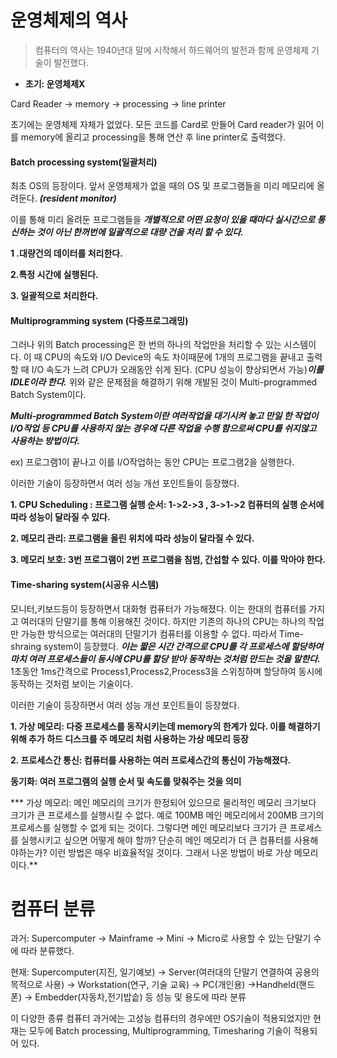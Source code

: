 # 운영체제의 역사

> 컴퓨터의 역사는 1940년대 말에 시작해서 하드웨어의 발전과 함께 운영체제 기술이 발전했다. 

- **초기: 운영체제X**

Card Reader -> memory -> processing -> line printer 

초기에는 운영체제 자체가 없었다. 모든 코드를 Card로 만들어 Card reader가 읽어 이를 memory에 올리고 processing을 통해 연산 후 line printer로 출력했다.

#### Batch processing system(일괄처리)

최초 OS의 등장이다. 앞서 운영체제가 없을 때의 OS 및 프로그램들을 미리 메모리에 올려둔다. ***(resident monitor)***

이를 통해 미리 올려둔 프로그램들을 ***개별적으로 어떤 요청이 있을 때마다 실시간으로 통신하는 것이 아닌 한꺼번에 일괄적으로 대량 건을 처리 할 수 있다.***

**1 .대량건의 데이터를 처리한다.**

**2.특정 시간에 실행된다.**

**3. 일괄적으로 처리한다.**

#### Multiprogramming system (다중프로그래밍)

그러나 위의 Batch processing은 한 번의 하나의 작업만을 처리할 수 있는 시스템이다. 이 때 CPU의 속도와 I/O Device의 속도 차이때문에 1개의 프로그램을 끝내고 출력할 때 I/O 속도가 느려 CPU가 오래동안 쉬게 된다. (CPU 성능이 향상되면서 가능)***이를  IDLE이라 한다.***  위와 같은 문제점을 해결하기 위해 개발된 것이 Multi-programmed Batch System이다. 

***Multi-programmed Batch System이란 여러작업을 대기시켜 놓고 만일 한 작업이 I/O작업 등 CPU를 사용하지 않는 경우에 다른 작업을 수행 함으로써 CPU를 쉬지않고 사용하는 방법이다.***

ex) 프로그램1이 끝나고 이를 I/O작업하는 동안 CPU는 프로그램2을 실행한다.

이러한 기술이 등장하면서 여러 성능 개선 포인트들이 등장했다. 

**1. CPU Scheduling : 프로그램 실행 순서: 1->2->3  , 3->1->2  컴퓨터의 실행 순서에 따라 성능이 달라질 수 있다.**

**2. 메모리 관리: 프로그램을 올린 위치에 따라 성능이 달라질 수 있다.**

**3. 메모리 보호: 3번 프로그램이 2번 프로그램을 침범, 간섭할 수 있다. 이를 막아야 한다.**



 

#### Time-sharing system(시공유 시스템)

모니터,키보드등이 등장하면서 대화형 컴퓨터가 가능해졌다. 이는 한대의 컴퓨터를 가지고 여러대의 단말기를 통해 이용해진 것이다. 하지만 기존의 하나의 CPU는 하나의 작업만 가능한 방식으로는 여러대의 단말기가 컴퓨터를 이용할 수 없다. 따라서 Time-shraing system이 등장했다. ***이는 짧은 시간 간격으로 CPU를 각 프로세스에 할당하여 마치 여러 프로세스들이 동시에 CPU를 할당 받아 동작하는 것처럼 만드는 것을 말한다.*** 1초동안 1ms간격으로 Process1,Process2,Process3을 스위칭하며 할당하여 동시에 동작하는 것처럼 보이는 기술이다.

이러한 기술이 등장하면서 여러 성능 개선 포인트들이 등장했다. 

**1. 가상 메모리: 다중 프로세스를 동작시키는데 memory의 한계가 있다. 이를 해결하기 위해 추가 하드 디스크를 주 메모리 처럼 사용하는 가상 메모리 등장**

**2. 프로세스간 통신: 컴퓨터를 사용하는 여러 프로세스간의 통신이 가능해졌다.**

**동기화: 여러 프로그램의 실행 순서 및 속도를 맞춰주는 것을 의미**



*** 가상 메모리: 메인 메모리의 크기가 한정되어 있으므로 물리적인 메모리 크기보다 크기가 큰 프로세스를 실행시킬 수 없다. 예로 100MB 메인 메모리에서 200MB 크기의 프로세스를 실행할 수 없게 되는 것이다. 그렇다면 메인 메모리보다 크기가 큰 프로세스를 실행시키고 싶으면 어떻게 해야 할까? 단순히 메인 메모리가 더 큰 컴퓨터를 사용해야하는가? 이런 방법은 매우 비효율적일 것이다. 그래서 나온 방법이 바로 가상 메모리이다.**



# 컴퓨터 분류

과거: Supercomputer -> Mainframe -> Mini -> Micro로 사용할 수 있는 단말기 수에 따라 분류했다.

현재: Supercomputer(지진, 일기예보) -> Server(여러대의 단말기 연결하여 공용의 목적으로 사용) -> Workstation(연구, 기술 교육) -> PC(개인용) ->Handheld(핸드폰) -> Embedder(자동차,전기밥솥) 등 성능 및 용도에 따라 분류

이 다양한 종류 컴퓨터 과거에는 고성능 컴퓨터의 경우에만 OS기술이 적용되었지만 현재는 모두에 Batch processing, Multiprogramming, Timesharing 기술이 적용되어 있다.







